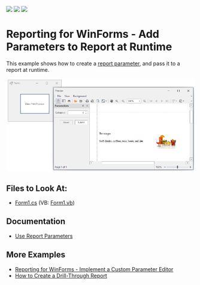 <!-- default badges list -->
![](https://img.shields.io/endpoint?url=https://codecentral.devexpress.com/api/v1/VersionRange/128598356/22.2.3%2B)
[![](https://img.shields.io/badge/Open_in_DevExpress_Support_Center-FF7200?style=flat-square&logo=DevExpress&logoColor=white)](https://supportcenter.devexpress.com/ticket/details/E546)
[![](https://img.shields.io/badge/📖_How_to_use_DevExpress_Examples-e9f6fc?style=flat-square)](https://docs.devexpress.com/GeneralInformation/403183)
<!-- default badges end -->
# Reporting for WinForms - Add Parameters to Report at Runtime


This example shows how to create a [report parameter](https://docs.devexpress.com/XtraReports/9997/detailed-guide-to-devexpress-reporting/use-report-parameters/create-a-report-parameter), and pass it to a report at runtime.

![Report with Parameters](Images/screenshot.png)

## Files to Look At:

* [Form1.cs](./CS/ReportParameterExample/Form1.cs) (VB: [Form1.vb](./VB/ReportParameterExample/Form1.vb))

## Documentation

- [Use Report Parameters](https://docs.devexpress.com/XtraReports/4812/detailed-guide-to-devexpress-reporting/use-report-parameters)
## More Examples

- [Reporting for WinForms - Implement a Custom Parameter Editor](https://github.com/DevExpress-Examples/reporting-winforms-implement-custom-parameter-editor)
- [How to Create a Drill-Through Report](https://github.com/DevExpress-Examples/Reporting_how-to-create-a-drill-through-report-e875)


